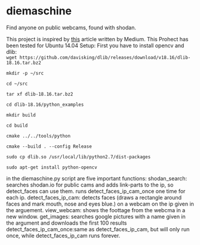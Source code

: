 # diemaschine
Find anyone on public webcams, found with shodan. 

This project is inspired by [this](https://medium.com/@ageitgey/machine-learning-is-fun-part-4-modern-face-recognition-with-deep-learning-c3cffc121d78#.lvd4mq590 "test") article written by Medium.
This Prohect has been tested for Ubuntu 14.04
Setup:
First you have to install opencv and dlib:     
`wget https://github.com/davisking/dlib/releases/download/v18.16/dlib-18.16.tar.bz2`

`mkdir -p ~/src`

`cd ~/src`

`tar xf dlib-18.16.tar.bz2`

`cd dlib-18.16/python_examples`  

`mkdir build` 

`cd build` 

`cmake ../../tools/python`  

`cmake --build . --config Release`  

`sudo cp dlib.so /usr/local/lib/python2.7/dist-packages`

`sudo apt-get install python-opencv`


in the diemaschine.py script are five important functions:
shodan_search: searches shodan.io for public cams and adds link-parts to the ip, so detect_faces can use them. runs detect_faces_ip_cam_once one time for each ip.
detect_faces_ip_cam: detects faces (draws a rectangle around faces and mark mouth, nose and eyes blue.) on a webcam on the ip given in the arguement.
view_webcam: shows the foottage from the webcma in a new window.
get_images: searches google pictures with a name given in the argument and downloads the first 100 results
detect_faces_ip_cam_once:same as detect_faces_ip_cam, but will only run once, while detect_faces_ip_cam runs forever.
